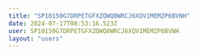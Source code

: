 ```yaml
---
title: "SP10150G7DRPETGFXZQWQ0WRCJ6XQV1MEMZP6BVNH"
date: 2024-07-17T08:53:16.523Z
user: SP10150G7DRPETGFXZQWQ0WRCJ6XQV1MEMZP6BVNH
layout: "users"
---
```

    